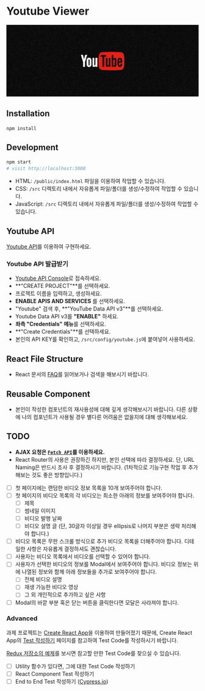 # Youtube Viewer

![Youtube](/youtube.jpg)

## Installation

```sh
npm install
```

## Development

```sh
npm start
# visit http://localhost:3000
```

- HTML: `/public/index.html` 파일을 이용하여 작업할 수 있습니다.
- CSS: `/src` 디렉토리 내에서 자유롭게 파일/폴더를 생성/수정하여 작업할 수 있습니다.
- JavaScript: `/src` 디렉토리 내에서 자유롭게 파일/폴더를 생성/수정하여 작업할 수 있습니다.

## Youtube API

[Youtube API](https://developers.google.com/youtube/v3/docs/search/list)를 이용하여 구현하세요.

### Youtube API 발급받기

- [Youtube API Console](https://console.developers.google.com/)로 접속하세요.
- **"CREATE PROJECT"**를 선택하세요.
- 프로젝트 이름을 입력하고, 생성하세요.
- **ENABLE APIS AND SERVICES** 를 선택하세요.
- "Youtube" 검색 후, **"YouTube Data API v3"**를 선택하세요.
- Youtube Data API v3를 **"ENABLE"** 하세요.
- **좌측 "Credentials" 메뉴**를 선택하세요.
- **"Create Credentials"**를 선택하세요.
- 본인의 API KEY를 확인하고, `/src/config/youtube.js`에 붙여넣어 사용하세요.

## React File Structure

- React 문서의 [FAQ](https://reactjs.org/docs/faq-structure.html)를 읽어보거나 검색을 해보시기 바랍니다.

## Reusable Component

- 본인이 작성한 컴포넌트의 재사용성에 대해 깊게 생각해보시기 바랍니다. 다른 상황에 나의 컴포넌트가 사용될 경우 별다른 어려움은 없을지에 대해 생각해보세요.

## TODO

- **AJAX 요청은 [`Fetch API`](https://developer.mozilla.org/en-US/docs/Web/API/Fetch_API)를 이용하세요.**
- React Router의 사용은 권장하긴 하지만, 본인 선택에 따라 결정하세요. 단, URL Naming은 반드시 조사 후 결정하시기 바랍니다. (1차적으로 기능구현 작업 후 추가해보는 것도 좋은 방향입니다.)

* [ ] 첫 페이지에는 랜덤한 비디오 정보 목록을 10개 보여주어야 합니다.
* [ ] 첫 페이지의 비디오 목록의 각 비디오는 최소한 아래의 정보를 보여주어야 합니다.
  - [ ] 제목
  - [ ] 썸네일 이미지
  - [ ] 비디오 발행 날짜
  - [ ] 비디오 설명 글 (단, 30글자 이상일 경우 ellipsis로 나머지 부분은 생략 처리해야 합니다.)
* [ ] 비디오 목록은 무한 스크롤 방식으로 추가 비디오 목록을 더해주어야 합니다. 디테일한 사항은 자유롭게 결정하셔도 괜찮습니다.
* [ ] 사용자는 비디오 목록에서 비디오를 선택할 수 있어야 합니다.
* [ ] 사용자가 선택한 비디오의 정보를 Modal에서 보여주어야 합니다. 비디오 정보는 위에 나열된 정보와 함께 아래 정보들을 추가로 보여주어야 합니다.
  - [ ] 전체 비디오 설명
  - [ ] 재생 가능한 비디오 영상
  - [ ] 그 외 개인적으로 추가하고 싶은 사항
* [ ] Modal의 바깥 부분 혹은 닫는 버튼을 클릭한다면 모달은 사라져야 합니다.

### Advanced

과제 프로젝트는 [Create React App](https://create-react-app.dev/)을 이용하여 만들어졌기 때문에, Create React App의 [Test 작성하기](https://facebook.github.io/create-react-app/docs/running-tests) 페이지를 참고하여 Test Code를 작성하시기 바랍니다.

[Redux 저장소의 예제](https://github.com/reduxjs/redux/tree/master/examples/shopping-cart/src)를 보시면 참고할 만한 Test Code를 찾으실 수 있습니다.

- [ ] Utility 함수가 있다면, 그에 대한 Test Code 작성하기
- [ ] React Component Test 작성하기
- [ ] End to End Test 작성하기 ([Cypress.io](https://www.cypress.io/))
